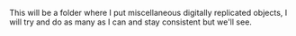 This will be a folder where I put miscellaneous digitally replicated objects, I will try and do as many as I can and stay consistent but we'll see. 

